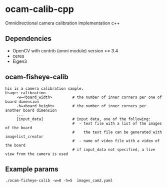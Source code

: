 # ocam-calib-cpp
Omnidirectional camera calibration implementation c++

## Dependencies

* OpenCV with contrib (omni module) version >= 3.4
* ceres
* Eigen3

## ocam-fisheye-calib

```
his is a camera calibration sample.
Usage: calibration
     -w=<board_width>         # the number of inner corners per one of board dimension
     -h=<board_height>        # the number of inner corners per another board dimension
     ...
     [input_data]             # input data, one of the following:
                              #  - text file with a list of the images of the board
                              #    the text file can be generated with imagelist_creator
                              #  - name of video file with a video of the board
                              # if input_data not specified, a live view from the camera is used

```

## Example params

```
./ocam-fisheye-calib -w=8 -h=5  images_cam2.yaml
```


